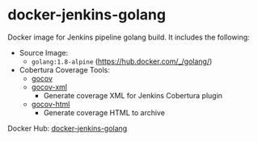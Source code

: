 # docker-jenkins-golang

Docker image for Jenkins pipeline golang build. It includes the following:

* Source Image:
  * ```golang:1.8-alpine``` (https://hub.docker.com/_/golang/)
* Cobertura Coverage Tools:
  * [gocov](https://github.com/axw/gocov)
  * [gocov-xml](https://github.com/t-yuki/gocov-xml)
    * Generate coverage XML for Jenkins Cobertura plugin
  * [gocov-html](https://github.com/matm/gocov-html)
    * Generate coverage HTML to archive

Docker Hub: [docker-jenkins-golang](https://hub.docker.com/r/chiahan1123/docker-jenkins-golang/)
